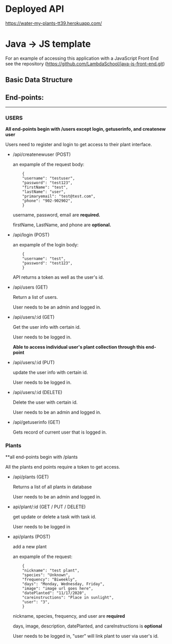 # Deployed API
https://water-my-plants-tt39.herokuapp.com/

# Java -> JS template

For an example of accessing this application with a JavaScript Front End see the repository (https://github.com/LambdaSchool/java-js-front-end.git)


## Basic Data Structure


## End-points:

---

### USERS

**All end-points begin with /users except login, getuserinfo, and createnew user**

Users need to register and login to get access to their plant interface.

* /api/createnewuser (POST)

    an expample of the request body:
    ```
        {
        "username": "testuser",
        "password": "test123",
        "firstName": "test",
        "lastName": "user",
        "primaryemail": "test@test.com",
        "phone": "902-902902",
        }
    ```

    username, password, email are **required.**

    firstName, LastName, and phone are **optional.**

* /api/login (POST)

    an expample of the login body:
    ```
        {
        "username": "test",
        "password": "test123",
        }
    ```
    API returns a token as well as the user's id.

* /api/users (GET)

    Return a list of users.

    User needs to be an admin and logged in.
    
    
* /api/users/:id (GET)

    Get the user info with certain id.

    User needs to be logged in.
    
    **Able to access individual user's plant collection through this end-point**
    
    
 * /api/users/:id (PUT)

    update the user info with certain id.

    User needs to be logged in.
    

* /api/users/:id (DELETE)

    Delete the user with certain id.

    User needs to be an admin and logged in.
    
* /api/getuserinfo (GET)

    Gets record of current user that is logged in.
    

### Plants

**all end-points begin with /plants

All the plants end points require a token to get access.

* /api/plants (GET)

    Returns a list of all plants in database
    
    User needs to be an admin and logged in.
    
    
* api/plant/:id (GET / PUT / DELETE)

    get update or delete a task with task id.
    
    User needs to be logged in
    

* api/plants (POST)

    add a new plant

    an expample of the request:
    ```
        {
        "nickname": "test plant",
        "species": "Unknown",
        "frequency": "Biweekly",
        "days": "Monday, Wednesday, Friday",
        "image": "image url goes here",
        "datePlanted": "11/17/2020",
        "careinstructions": "Place in sunlight",
        "user": "3",
        }
    ```
    nickname, species, frequency, and user are **required**

    days, image, description, datePlanted, and careInstructions is **optional**
    
    User needs to be logged in, "user" will link plant to user via user's id.

